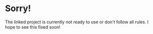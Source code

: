Sorry!
======
The linked project is currently not ready to use or don't follow all rules. I hope to see this fixed soon!